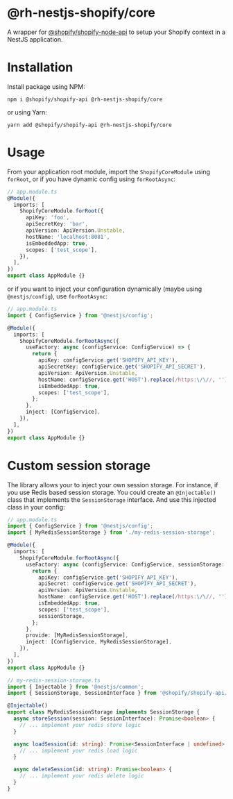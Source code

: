 # @rh-nestjs-shopify/core

A wrapper for [@shopify/shopify-node-api](https://github.com/Shopify/shopify-node-api) to setup your Shopify context in a NestJS application.

# Installation

Install package using NPM:

```
npm i @shopify/shopify-api @rh-nestjs-shopify/core
```

or using Yarn:

```
yarn add @shopify/shopify-api @rh-nestjs-shopify/core
```

# Usage

From your application root module, import the `ShopifyCoreModule` using `forRoot`, or if you have dynamic config using `forRootAsync`:

```ts
// app.module.ts
@Module({
  imports: [
    ShopifyCoreModule.forRoot({
      apiKey: 'foo',
      apiSecretKey: 'bar',
      apiVersion: ApiVersion.Unstable,
      hostName: 'localhost:8081',
      isEmbeddedApp: true,
      scopes: ['test_scope'],
    }),
  ],
})
export class AppModule {}
```

or if you want to inject your configuration dynamically (maybe using `@nestjs/config`), use `forRootAsync`:

```ts
// app.module.ts
import { ConfigService } from '@nestjs/config';

@Module({
  imports: [
    ShopifyCoreModule.forRootAsync({
      useFactory: async (configService: ConfigService) => {
        return {
          apiKey: configService.get('SHOPIFY_API_KEY'),
          apiSecretKey: configService.get('SHOPIFY_API_SECRET'),
          apiVersion: ApiVersion.Unstable,
          hostName: configService.get('HOST').replace(/https:\/\//, ''),
          isEmbeddedApp: true,
          scopes: ['test_scope'],
        };
      },
      inject: [ConfigService],
    }),
  ],
})
export class AppModule {}
```

# Custom session storage

The library allows your to inject your own session storage. For instance, if you use Redis based session storage. You could create an `@Injectable()` class that implements the `SessionStorage` interface. And use this injected class in your config:

```ts
// app.module.ts
import { ConfigService } from '@nestjs/config';
import { MyRedisSessionStorage } from './my-redis-session-storage';

@Module({
  imports: [
    ShopifyCoreModule.forRootAsync({
      useFactory: async (configService: ConfigService, sessionStorage: MyRedisSessionStorage) => {
        return {
          apiKey: configService.get('SHOPIFY_API_KEY'),
          apiSecret: configService.get('SHOPIFY_API_SECRET'),
          apiVersion: ApiVersion.Unstable,
          hostName: configService.get('HOST').replace(/https:\/\//, ''),
          isEmbeddedApp: true,
          scopes: ['test_scope'],
          sessionStorage,
        };
      },
      provide: [MyRedisSessionStorage],
      inject: [ConfigService, MyRedisSessionStorage],
    }),
  ],
})
export class AppModule {}
```

```ts
// my-redis-session-storage.ts
import { Injectable } from '@nestjs/common';
import { SessionStorage, SessionInterface } from '@shopify/shopify-api/dist/auth/session';

@Injectable()
export class MyRedisSessionStorage implements SessionStorage {
  async storeSession(session: SessionInterface): Promise<boolean> {
    // ... implement your redis store logic
  }

  async loadSession(id: string): Promise<SessionInterface | undefined> {
    // ... implement your redis load logic
  }

  async deleteSession(id: string): Promise<boolean> {
    // ... implement your redis delete logic
  }
}
```
